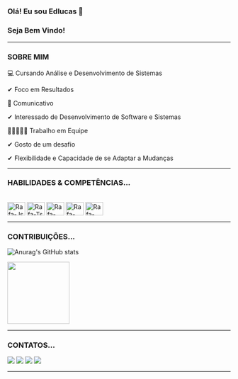 ### Olá! Eu sou Edlucas 👋
### Seja Bem Vindo!


---------------------------------------------------------------------------------------------------------


### SOBRE MIM
  💻 Cursando Análise e Desenvolvimento de Sistemas
  
  ✔ Foco em Resultados
  
  📢 Comunicativo
  
  ✔ Interessado de Desenvolvimento de Software e Sistemas
  
  👨🏽‍🤝‍👨🏼 Trabalho em Equipe
  
  ✔ Gosto de um desafio
  
  ✔ Flexibilidade e Capacidade de se Adaptar a Mudanças

  


---------------------------------------------------------------------------------------------------------
### HABILIDADES & COMPETÊNCIAS... 
<div style="display: inline_block"><br>
  <img align="center" alt="Rafa-Js" height="30" width="40" src="https://cdn.jsdelivr.net/gh/devicons/devicon@latest/icons/python/python-original-wordmark.svg">
  <img align="center" alt="Rafa-Ts" height="30" width="40" src="https://cdn.jsdelivr.net/gh/devicons/devicon@latest/icons/git/git-original-wordmark.svg">
  <img align="center" alt="Rafa-React" height="30" width="40" src="https://cdn.jsdelivr.net/gh/devicons/devicon@latest/icons/github/github-original-wordmark.svg">
  <img align="center" alt="Rafa-HTML" height="30" width="40" src="https://cdn.jsdelivr.net/gh/devicons/devicon@latest/icons/mysql/mysql-original-wordmark.svg">
  <img align="center" alt="Rafa-CSS" height="30" width="40" src="https://cdn.jsdelivr.net/gh/devicons/devicon@latest/icons/amazonwebservices/amazonwebservices-original-wordmark.svg">
</div>

---------------------------------------------------------------------------------------------------------

  ### CONTRIBUIÇÕES...

![Anurag's GitHub stats](https://github-readme-stats.vercel.app/api?username=EdlucasMaddoX&show_icons=true&theme=radical)
<div align = "left">
<img height = "140em" src="https://github-readme-stats.vercel.app/api/top-langs/?username=EdlucasMaddoX&show_icons=true&theme=radical&count_private=true"/>

---------------------------------------------------------------------------------------------------------
  ### CONTATOS...

<div> 
  <a href="https://wa.me/5521999627617" target="_blank"><img src="https://img.shields.io/badge/WhatsApp-25D366?style=for-the-badge&logo=whatsapp&logoColor=white" target="_blank"></a>
 <a href="https://t.me/Lucas_MaddoX" target="_blank"><img src="https://img.shields.io/badge/Telegram-2CA5E0?style=for-the-badge&logo=telegram&logoColor=white" target="_blank"></a> 
  <a href = "mailto:edlucas.melo.aguiar.souza@gmail.com"><img src="https://img.shields.io/badge/-Gmail-%23333?style=for-the-badge&logo=gmail&logoColor=white" target="_blank"></a>
  <a href="https://www.linkedin.com/in/edlucas-souza-maddox" target="_blank"><img src="https://img.shields.io/badge/-LinkedIn-%230077B5?style=for-the-badge&logo=linkedin&logoColor=white" target="_blank"></a> 
</div>

---------------------------------------------------------------------------------------------------------

###

